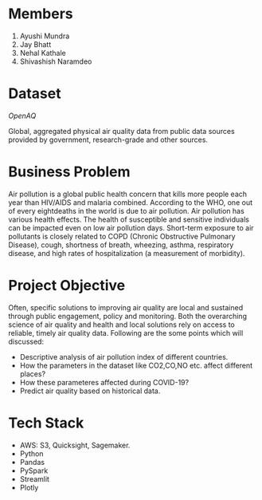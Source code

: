 # Members

1. Ayushi Mundra
2. Jay Bhatt
3. Nehal Kathale
4. Shivashish Naramdeo

# Dataset

_OpenAQ_

Global, aggregated physical air quality data from public data sources provided by government, research-grade and other sources.

# Business Problem

Air pollution is a global public health concern that kills more people each year than HIV/AIDS and malaria combined. According to the WHO, one out of every eightdeaths in the world is due to air pollution. Air pollution has various health effects. The health of susceptible and sensitive individuals can be impacted even on low air pollution days. Short-term exposure to air pollutants is closely related to COPD (Chronic Obstructive Pulmonary Disease), cough, shortness of breath, wheezing, asthma, respiratory disease, and high rates of hospitalization (a measurement of morbidity).

# Project Objective

Often, specific solutions to improving air quality are local and sustained through public engagement, policy and monitoring. Both the overarching science of air quality and health and local solutions rely on access to reliable, timely air quality data. Following are the some points which will discussed:

- Descriptive analysis of air pollution index of different countries.
- How the parameters in the dataset like CO2,CO,NO etc. affect different places?
- How these parameteres affected during COVID-19?
- Predict air quality based on historical data.

# Tech Stack

- AWS: S3, Quicksight, Sagemaker.
- Python
- Pandas
- PySpark
- Streamlit
- Plotly
